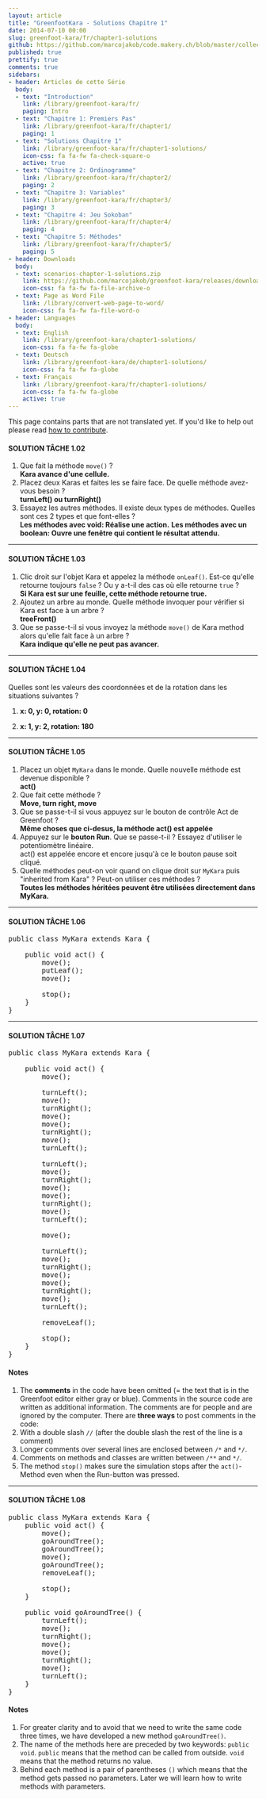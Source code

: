 ```yaml
---
layout: article
title: "GreenfootKara - Solutions Chapitre 1"
date: 2014-07-10 00:00
slug: greenfoot-kara/fr/chapter1-solutions
github: https://github.com/marcojakob/code.makery.ch/blob/master/collections/library/greenfoot-kara-fr-chapter1-solutions.md
published: true
prettify: true
comments: true
sidebars:
- header: Articles de cette Série
  body:
  - text: "Introduction"
    link: /library/greenfoot-kara/fr/
    paging: Intro
  - text: "Chapitre 1: Premiers Pas"
    link: /library/greenfoot-kara/fr/chapter1/
    paging: 1
  - text: "Solutions Chapitre 1"
    link: /library/greenfoot-kara/fr/chapter1-solutions/
    icon-css: fa fa-fw fa-check-square-o
    active: true
  - text: "Chapitre 2: Ordinogramme"
    link: /library/greenfoot-kara/fr/chapter2/
    paging: 2
  - text: "Chapitre 3: Variables"
    link: /library/greenfoot-kara/fr/chapter3/
    paging: 3
  - text: "Chapitre 4: Jeu Sokoban"
    link: /library/greenfoot-kara/fr/chapter4/
    paging: 4
  - text: "Chapitre 5: Méthodes"
    link: /library/greenfoot-kara/fr/chapter5/
    paging: 5
- header: Downloads
  body:
  - text: scenarios-chapter-1-solutions.zip
    link: https://github.com/marcojakob/greenfoot-kara/releases/download/2.1.0/scenarios-chapter-1-solutions.zip
    icon-css: fa fa-fw fa-file-archive-o
  - text: Page as Word File
    link: /library/convert-web-page-to-word/
    icon-css: fa fa-fw fa-file-word-o
- header: Languages
  body:
  - text: English
    link: /library/greenfoot-kara/chapter1-solutions/
    icon-css: fa fa-fw fa-globe
  - text: Deutsch
    link: /library/greenfoot-kara/de/chapter1-solutions/
    icon-css: fa fa-fw fa-globe
  - text: Français
    link: /library/greenfoot-kara/fr/chapter1-solutions/
    icon-css: fa fa-fw fa-globe
    active: true
---
```


<div class="alert alert-warning">
  <i class="fa fa-language"></i> This page contains parts that are not translated yet. If you'd like to help out please read <a href="/library/how-to-contribute/" class="alert-link">how to contribute</a>.
</div>


#### <i class="fa fa-check-square-o"></i> SOLUTION TÂCHE 1.02

<div class="alpha-list hidden"></div>

1. Que fait la méthode `move()` ?   
  **Kara avance d'une cellule.**
2. Placez deux Karas et faites les se faire face. De quelle méthode avez-vous besoin ?   
  **turnLeft() ou turnRight()**
3. Essayez les autres méthodes. Il existe deux types de méthodes. Quelles sont ces 2 types et que font-elles ?   
  **Les méthodes avec void: Réalise une action.**
  **Les méthodes avec un boolean: Ouvre une fenêtre qui contient le résultat attendu.**


***

#### <i class="fa fa-check-square-o"></i> SOLUTION TÂCHE 1.03

<div class="alpha-list hidden"></div>

1. Clic droit sur l'objet Kara et appelez la méthode `onLeaf()`. Est-ce qu'elle retourne toujours `false` ? Ou y a-t-il des cas où elle retourne `true` ?   
  **Si Kara est sur une feuille, cette méthode retourne true.**
2. Ajoutez un arbre au monde. Quelle méthode invoquer pour vérifier si Kara est face à un arbre ?   
  **treeFront()**
3. Que se passe-t-il si vous invoyez la méthode `move()` de Kara method alors qu'elle fait face à un arbre ?   
  **Kara indique qu'elle ne peut pas avancer.**


***

#### <i class="fa fa-check-square-o"></i> SOLUTION TÂCHE 1.04

Quelles sont les valeurs des coordonnées et de la rotation dans les situations suivantes ?

1. **x: 0, y: 0, rotation: 0**

2. **x: 1, y: 2, rotation: 180**


***

#### <i class="fa fa-check-square-o"></i> SOLUTION TÂCHE 1.05

<div class="alpha-list hidden"></div>

1. Placez un objet `MyKara` dans le monde. Quelle nouvelle méthode est  devenue disponible ?   
  **act()**
2. Que fait cette méthode ?   
  **Move, turn right, move**
3. Que se passe-t-il si vous appuyez sur le bouton de contrôle Act de Greenfoot ?   
  **Même choses que ci-desus, la méthode  act() est appelée**
4. Appuyez sur le **bouton Run**. Que se passe-t-il ? Essayez d'utiliser le potentiomètre linéaire.   
act() est appelée encore et encore jusqu'à ce le bouton pause soit cliqué.
5. Quelle méthodes peut-on voir quand on clique droit sur `MyKara` puis "inherited from Kara" ? Peut-on utiliser ces méthodes ?   
  **Toutes les méthodes héritées peuvent être utilisées directement dans MyKara.**


***

#### <i class="fa fa-check-square-o"></i> SOLUTION TÂCHE 1.06

<pre class="prettyprint lang-java">
public class MyKara extends Kara {
	
	public void act() {
		move();
        putLeaf();
        move();

		stop();
	}
}
</pre>

***

#### <i class="fa fa-check-square-o"></i> SOLUTION TÂCHE 1.07

<pre class="prettyprint lang-java">
public class MyKara extends Kara {
	
	public void act() {
		move();

		turnLeft();
		move();
		turnRight();
		move();
		move();
		turnRight();
		move();
		turnLeft();

		turnLeft();
		move();
		turnRight();
		move();
		move();
		turnRight();
		move();
		turnLeft();

		move();

		turnLeft();
		move();
		turnRight();
		move();
		move();
		turnRight();
		move();
		turnLeft();

		removeLeaf();

		stop();
	}
}
</pre>


#### Notes

1. The **comments** in the code have been omitted (= the text that is in the Greenfoot editor either gray or blue).
Comments in the source code are written as additional information. The comments are for people and are ignored by the computer. There are **three ways** to post comments in the code:
  1. With a double slash `//` (after the double slash the rest of the line is a comment)
  2. Longer comments over several lines are enclosed between `/*` and `*/`.
  3. Comments on methods and classes are written between `/**` and `*/`.
2.	The method `stop()` makes sure the simulation stops after the `act()`-Method even when the Run-button was pressed.


***

#### <i class="fa fa-check-square-o"></i> SOLUTION TÂCHE 1.08

<pre class="prettyprint lang-java">
public class MyKara extends Kara {
	public void act() {
		move();
		goAroundTree();
		goAroundTree();
		move();
		goAroundTree();
		removeLeaf();

		stop();
	}

	public void goAroundTree() {
		turnLeft();
		move();
		turnRight();
		move();
		move();
		turnRight();
		move();
		turnLeft();
	}
}
</pre>

#### Notes

1. For greater clarity and to avoid that we need to write the same code three times, we have developed a new method `goAroundTree()`.
2. The name of the methods here are preceded by two keywords: `public void`.
`public` means that the method can be called from outside.
`void` means that the method returns no value.
3. Behind each method is a pair of parentheses `()` which means that the method gets passed no parameters. Later we will learn how to write methods with parameters.
